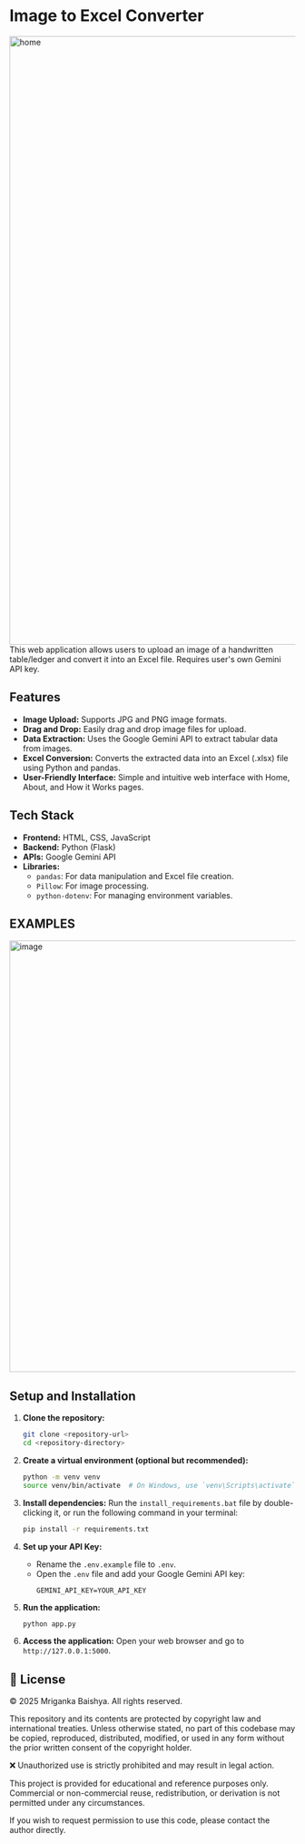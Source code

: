 # Image to Excel Converter
<img width="1920" height="1072" alt="home" src="https://github.com/user-attachments/assets/2d36fca0-1ab4-4805-8998-6cd3aa089014" />
This web application allows users to upload an image of a handwritten table/ledger and convert it into an Excel file. Requires user's own Gemini API key.  

## Features

- **Image Upload:** Supports JPG and PNG image formats.
- **Drag and Drop:** Easily drag and drop image files for upload.
- **Data Extraction:** Uses the Google Gemini API to extract tabular data from images.
- **Excel Conversion:** Converts the extracted data into an Excel (.xlsx) file using Python and pandas.
- **User-Friendly Interface:** Simple and intuitive web interface with Home, About, and How it Works pages.

## Tech Stack

- **Frontend:** HTML, CSS, JavaScript
- **Backend:** Python (Flask)
- **APIs:** Google Gemini API
- **Libraries:**
    - `pandas`: For data manipulation and Excel file creation.
    - `Pillow`: For image processing.
    - `python-dotenv`: For managing environment variables.
## EXAMPLES
<img width="1240" height="760" alt="image" src="https://github.com/user-attachments/assets/665dd94f-2292-4bb3-bfea-4e13a9754891" />


## Setup and Installation

1.  **Clone the repository:**
    ```bash
    git clone <repository-url>
    cd <repository-directory>
    ```

2.  **Create a virtual environment (optional but recommended):**
    ```bash
    python -m venv venv
    source venv/bin/activate  # On Windows, use `venv\Scripts\activate`
    ```

3.  **Install dependencies:**
    Run the `install_requirements.bat` file by double-clicking it, or run the following command in your terminal:
    ```bash
    pip install -r requirements.txt
    ```

4.  **Set up your API Key:**
    -   Rename the `.env.example` file to `.env`.
    -   Open the `.env` file and add your Google Gemini API key:
        ```
        GEMINI_API_KEY=YOUR_API_KEY
        ```

5.  **Run the application:**
    ```bash
    python app.py
    ```

6.  **Access the application:**
    Open your web browser and go to `http://127.0.0.1:5000`.

## 📜 License  
© 2025 Mriganka Baishya. All rights reserved.

This repository and its contents are protected by copyright law and international treaties.
Unless otherwise stated, no part of this codebase may be copied, reproduced, distributed, modified, or used in any form without the prior written consent of the copyright holder.

❌ Unauthorized use is strictly prohibited and may result in legal action.

This project is provided for educational and reference purposes only.
Commercial or non-commercial reuse, redistribution, or derivation is not permitted under any circumstances.

If you wish to request permission to use this code, please contact the author directly.
